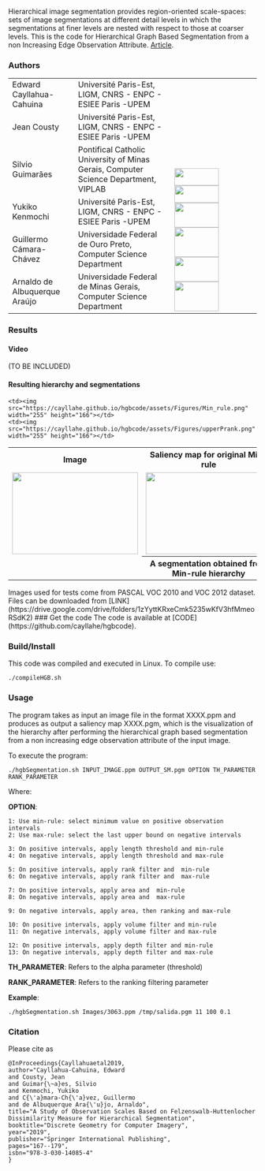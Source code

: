 Hierarchical image segmentation provides region-oriented scale-spaces:
sets of image segmentations at different detail levels in which the
segmentations at finer levels are nested with respect to those at
coarser levels. This is the code for Hierarchical Graph Based Segmentation from a non Increasing Edge Observation Attribute. [Article](https://link.springer.com/chapter/10.1007/978-3-030-14085-4_14). 

### Authors
<table class="" style="width: 100%;border: 0;border-collapse: collapse" >
  <tr >
<td>Edward Cayllahua-Cahuina</td>
<td> Université Paris-Est, LIGM, CNRS - ENPC - ESIEE Paris -UPEM </td>
<td rowspan="6" valign="bottom" >
    <div class="" style="max-width: 100%; max-height: 100%;">
    <img src="https://cayllahe.github.io/hgbcode/assets/logos/esiee.png" width="90" height="35">
    <img src="https://cayllahe.github.io/hgbcode/assets/logos/ufmg.png" width="90" height="35">
    <img src="https://cayllahe.github.io/hgbcode/assets/logos/ligm.png" width="90" height="50">
    <img src="https://cayllahe.github.io/hgbcode/assets/logos/npdi.png" width="90" height="60">
    <img src="https://cayllahe.github.io/hgbcode/assets/logos/puc.png" width="90" height="50">
    <img src="https://cayllahe.github.io/hgbcode/assets/logos/ufop.png" width="90" height="60">
    </div>
</td>
</tr>
<tr>   
<td>Jean Cousty</td>
<td> Université Paris-Est, LIGM, CNRS - ENPC - ESIEE Paris -UPEM </td>
</tr>
<tr>
<td>Silvio Guimarães</td>
<td> Pontifical Catholic University of Minas Gerais, Computer Science Department, VIPLAB</td>
</tr>
<tr>
<td>Yukiko Kenmochi</td>
<td> Université Paris-Est, LIGM, CNRS - ENPC - ESIEE Paris -UPEM </td>
</tr>
<tr>
<td>Guillermo Cámara-Chávez</td>
<td> Universidade Federal de Ouro Preto, Computer Science Department</td>
</tr>
<tr>
<td>Arnaldo de Albuquerque Araújo</td>
<td> Universidade Federal de Minas Gerais, Computer Science Department</td>
</tr>
</table>

### Results
#### Video
(TO BE INCLUDED)
#### Resulting hierarchy and segmentations
<table style="width:100%">
  <tr>
    <th>Image</th>
    <th>Saliency map for original Min-rule</th>
    <th>Saliency map for proposed Upper P-rank</th>
  </tr>
  <tr>
    <td><img src="https://cayllahe.github.io/hgbcode/assets/Figures/2010_000666.png" width="255" height="166"></td>
    <td><img src="https://cayllahe.github.io/hgbcode/assets/Figures/MinSM.png" width="255" height="166"></td>
    <td><img src="https://cayllahe.github.io/hgbcode/assets/Figures/UpperPrankSM.png" width="255" height="166"></td>
  </tr>
  <tr>
    <td rowspan="2"></td>
    <th>A segmentation obtained from Min-rule hierarchy</th>
    <th>A segmentation obtained from Upper P-rank hierarchy</th>
  </tr>
  <tr>
    
    <td><img src="https://cayllahe.github.io/hgbcode/assets/Figures/Min_rule.png" width="255" height="166"></td>
    <td><img src="https://cayllahe.github.io/hgbcode/assets/Figures/upperPrank.png" width="255" height="166"></td>
  </tr>
</table>
Images used for tests come from PASCAL VOC 2010 and VOC 2012 dataset. Files can be downloaded from [LINK](https://drive.google.com/drive/folders/1zYyttKRxeCmk5235wKfV3hfMmeoRSdK2)
### Get the code
The code is available at [CODE](https://github.com/cayllahe/hgbcode).

### Build/Install
This code was compiled and executed in Linux. To compile use:
``` 
./compileHGB.sh
```
### Usage 
The program takes as input an image file in the format XXXX.ppm and produces as output a saliency map XXXX.pgm, which is the visualization of the hierarchy after performing the hierarchical graph based segmentation from a non increasing edge observation attribute of the input image. 

To execute the program: 

```
./hgbSegmentation.sh INPUT_IMAGE.ppm OUTPUT_SM.pgm OPTION TH_PARAMETER RANK_PARAMETER
```
Where:  

**OPTION**:

```
1: Use min-rule: select minimum value on positive observation intervals
2: Use max-rule: select the last upper bound on negative intervals

3: On positive intervals, apply length threshold and min-rule
4: On negative intervals, apply length threshold and max-rule

5: On positive intervals, apply rank filter and  min-rule
6: On negative intervals, apply rank filter and  max-rule

7: On positive intervals, apply area and  min-rule
8: On negative intervals, apply area and  max-rule

9: On negative intervals, apply area, then ranking and max-rule

10: On positive intervals, apply volume filter and min-rule
11: On negative intervals, apply volume filter and max-rule

12: On positive intervals, apply depth filter and min-rule
13: On negative intervals, apply depth filter and max-rule
```

**TH_PARAMETER**: Refers to the  alpha parameter (threshold) 

**RANK_PARAMETER**: Refers to the ranking filtering parameter

**Example**: 
```
./hgbSegmentation.sh Images/3063.ppm /tmp/salida.pgm 11 100 0.1 
```

### Citation 
Please cite as

```
@InProceedings{Cayllahuaetal2019,
author="Cayllahua-Cahuina, Edward
and Cousty, Jean
and Guimar{\~a}es, Silvio
and Kenmochi, Yukiko
and C{\'a}mara-Ch{\'a}vez, Guillermo
and de Albuquerque Ara{\'u}jo, Arnaldo",
title="A Study of Observation Scales Based on Felzenswalb-Huttenlocher Dissimilarity Measure for Hierarchical Segmentation",
booktitle="Discrete Geometry for Computer Imagery",
year="2019",
publisher="Springer International Publishing",
pages="167--179",
isbn="978-3-030-14085-4"
}
```


